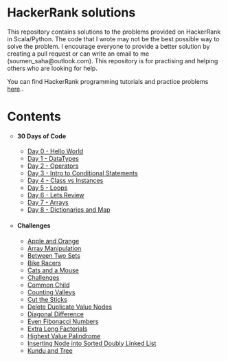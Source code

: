<!DOCTYPE html>
<html>
<body>

<h1>HackerRank solutions</h1>

<p>
This repository contains solutions to the problems provided on HackerRank in Scala/Python. The code that I wrote may not be the best possible way to solve the problem. I encourage everyone to provide a better solution by creating a pull request or can write an email to me (soumen_saha@outlook.com). This repository is for practising and helping others who are looking for help.

You can find HackerRank programming tutorials and practice problems <a href="https://www.hackerearth.com/practice/">here</a>..
</p>

<h1>Contents</h1>
<ul style="list-style-type: circle;">
<li>
<h4>30 Days of Code</h4>
<ul>
  <li><a href="https://github.com/imsoumen/HackerRank/blob/master/30_Days_of_Code/Day_0_Hello_World.scala">Day 0 - Hello World</a>&nbsp;</li>
  <li><a href="https://github.com/imsoumen/HackerRank/blob/master/30_Days_of_Code/Day_1_Data_Types.scala">Day 1 - DataTypes</a></li>
  <li><a href="https://github.com/imsoumen/HackerRank/blob/master/30_Days_of_Code/Day_2_Operators.scala">Day 2 - Operators</a></li>
  <li><a href="https://github.com/imsoumen/HackerRank/blob/master/30_Days_of_Code/Day_3_Intro_to_Conditional_Statements.scala">Day 3 - Intro to Conditional Statements</a></li>
  <li><a href="https://github.com/imsoumen/HackerRank/blob/master/30_Days_of_Code/Day_4_Class_vs_Instance.scala">Day 4 - Class vs Instances</a></li>
  <li><a href="https://github.com/imsoumen/HackerRank/blob/master/30_Days_of_Code/Day_5_Loops.scala">Day 5 - Loops</a></li>
  <li><a href="https://github.com/imsoumen/HackerRank/blob/master/30_Days_of_Code/Day_6_Lets_Review.scala">Day 6 - Lets Review</a></li>
  <li><a href="https://github.com/imsoumen/HackerRank/blob/master/30_Days_of_Code/Day_7_Arrays.scala">Day 7 - Arrays</a></li>
  <li><a href="https://github.com/imsoumen/HackerRank/blob/master/30_Days_of_Code/Day_8_Dictionaries_and_Map.scala">Day 8 - Dictionaries and Map</a></li>
<!--li><a href="">Zoos</a></li-->
</ul>
</li>
</ul>
<ul style="list-style-type: circle;">
<li>
<h4>Challenges</h4>
<ul>
  <li><a href="https://github.com/imsoumen/HackerRank/blob/master/Challenges/Apple_and_Orange.scala">Apple and Orange</a></li>
  <li><a href="https://github.com/imsoumen/HackerRank/blob/master/Challenges/Array%20Manipulation.py">Array Manipulation</a></li>
  <li><a href="https://github.com/imsoumen/HackerRank/blob/master/Challenges/Between_Two_Sets.txt">Between Two Sets</a></li>
  <li><a href="https://github.com/imsoumen/HackerRank/blob/master/Challenges/Bike_Racers.txt">Bike Racers</a></li>
  <li><a href="https://github.com/imsoumen/HackerRank/blob/master/Challenges/Cats_and_A_Mouse.txt">Cats and a Mouse</a></li>
  <li><a href="https://github.com/imsoumen/HackerRank/blob/master/Challenges/Challenges.txt">Challenges</a></li>
  <li><a href="https://github.com/imsoumen/HackerRank/blob/master/Challenges/CommonChild.txt">Common Child</a></li>
  <li><a href="https://github.com/imsoumen/HackerRank/blob/master/Challenges/Counting_Valleys.txt">Counting Valleys</a></li>
  <li><a href="https://github.com/imsoumen/HackerRank/blob/master/Challenges/Cut_the_Sticks.txt">Cut the Sticks</a></li>
  <li><a href="https://github.com/imsoumen/HackerRank/blob/master/Challenges/Delete_duplicate-value_nodes.txt">Delete Duplicate Value Nodes</a></li>
  <li><a href="https://github.com/imsoumen/HackerRank/blob/master/Challenges/Diagonal_Difference.txt">Diagonal Difference</a></li>
  <li><a href="https://github.com/imsoumen/HackerRank/blob/master/Challenges/Even_Fibonacci_Numbers.txt">Even Fibonacci Numbers</a></li>
  <li><a href="https://github.com/imsoumen/HackerRank/blob/master/Challenges/ExtraLongFactorials.txt">Extra Long Factorials</a></li>
  <li><a href="https://github.com/imsoumen/HackerRank/blob/master/Challenges/Highest_Value_Palindrome.txt">Highest Value Palindrome</a></li>
  <li><a href="https://github.com/imsoumen/HackerRank/blob/master/Challenges/Inserting_NodeInto_Sorted_Doubly_Linked_List.txt">Inserting Node into Sorted Doubly Linked List</a></li>
  <li><a href="https://github.com/imsoumen/HackerRank/blob/master/Challenges/Kundu_and_Tree.txt">Kundu and Tree</a></li>
  <!--li><a href="">Zoos</a></li-->
</ul>
</li>
</ul>

</li>
</ul>





</body>
</html>



